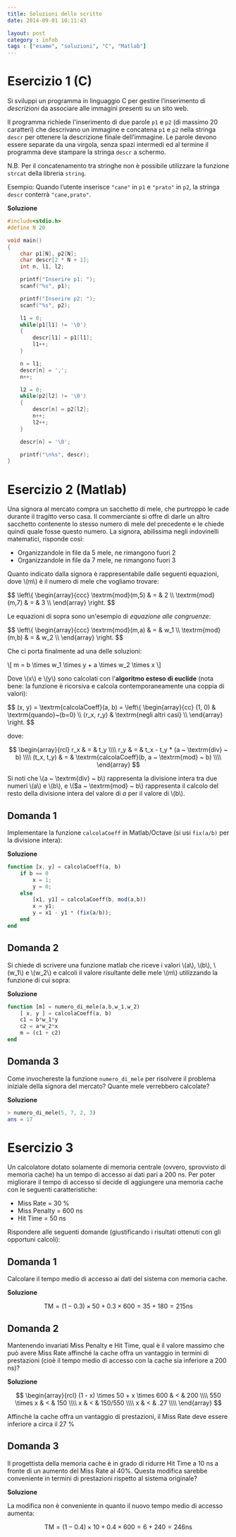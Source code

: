 ```yaml
---
title: Soluzioni dello scritto 
date: 2014-09-01 10:11:43

layout: post
category : infob 
tags : ["esame", "soluzioni", "C", "Matlab"] 
---
```


# Esercizio 1 (C)

Si sviluppi un programma in linguaggio C per gestire l’inserimento di _descrizioni_ da associare alle immagini presenti su un sito web. 

Il programma richiede l'inserimento di due parole `p1` e `p2` (di massimo 20 caratteri) che descrivano un immagine e concatena `p1` e `p2` nella stringa `descr` per ottenere la descrizione finale dell’immagine. Le parole devono essere separate da una virgola, senza spazi intermedi ed al termine il programma deve stampare la stringa `descr` a schermo.

N.B. Per il concatenamento tra stringhe non è possibile utilizzare la funzione `strcat` della libreria `string`.

Esempio: Quando l’utente inserisce `"cane"` in `p1` e `"prato"` in `p2`, la stringa `descr` conterrà `"cane,prato"`.

**Soluzione** 

```c
#include<stdio.h>
#define N 20

void main()
{
    char p1[N], p2[N];
    char descr[2 * N + 1];
    int n, l1, l2;

    printf("Inserire p1: ");
    scanf("%s", p1);

    printf("Inserire p2: ");
    scanf("%s", p2);

    l1 = 0;
    while(p1[l1] != '\0')
    {
        descr[l1] = p1[l1];
        l1++;
    }

    n = l1;
    descr[n] = ',';
    n++;

    l2 = 0;
    while(p2[l2] != '\0')
    {
        descr[n] = p2[l2];
        n++;
        l2++;
    }

    descr[n] = '\0';

    printf("\n%s", descr);
}
```

# Esercizio 2 (Matlab)

Una signora al mercato compra un sacchetto di mele, che purtroppo le cade durante il tragitto verso casa. Il commerciante si offre di darle un altro sacchetto contenente lo stesso numero di mele del precedente e le chiede quindi quale fosse questo numero. La signora, abilissima negli indovinelli matematici, risponde così:

* Organizzandole in file da 5 mele, ne rimangono fuori 2
* Organizzandole in file da 7 mele, ne rimangono fuori 3

Quanto indicato dalla signora è rappresentabile dalle seguenti equazioni, dove \\(m\\) è il numero di mele che vogliamo trovare:

$$
\left\\{
\begin{array}{ccc}
\textrm{mod}(m,5) & = & 2 \\\\
\textrm{mod}(m,7) & = & 3 \\\\
\end{array}
\right.
$$


Le equazioni di sopra sono un'esempio di _equazione alle congruenze_: 

$$
\left\\{
\begin{array}{ccc}
\textrm{mod}(m,a) & = & w_1 \\\\
\textrm{mod}(m,b) & = & w_2 \\\\
\end{array}
\right.
$$

Che ci porta finalmente ad una delle soluzioni: 

\\[ 
m = b \times w_1 \times y + a \times w_2 \times x
\\]


Dove \\(x\\) e \\(y\\) sono calcolati con l'**algoritmo esteso di euclide** (nota bene: la funzione è ricorsiva e calcola contemporaneamente una coppia di valori): 

$$
(x, y) = \textrm{calcolaCoeff}(a, b) = \left\\{
\begin{array}{cc}
(1, 0)     & \textrm{quando}~(b=0) \\\\
(r_x, r_y) & \textrm{negli altri casi} \\\\
\end{array}
\right. 
$$

dove:

$$
\begin{array}{rcl}
r_x        & =  & t_y \\\\
r_y        & =  & t_x - t_y * (a ~ \textrm{div} ~ b) \\\\
(t_x, t_y) & =  & \textrm{calcolaCoeff}(b, a ~ \textrm{mod} ~ b) \\\\
\end{array}
$$

Si noti che \\(a ~ \textrm{div} ~ b\\) rappresenta la divisione intera tra due numeri \\(a\\) e \\(b\\), e \\($a ~ \textrm{mod} ~ b\\) rappresenta il calcolo del resto della divisione intera del valore di $a$ per il valore di \\(b\\).

## Domanda 1

Implementare la funzione `calcolaCoeff` in Matlab/Octave (si usi `fix(a/b)` per la divisione intera):

**Soluzione** 

```octave
function [x, y] = calcolaCoeff(a, b)
    if b == 0
        x = 1;
        y = 0;
    else
        [x1, y1] = calcolaCoeff(b, mod(a,b))
        x = y1;
        y = x1 - y1 * (fix(a/b));
    end
end
```

## Domanda 2 

Si chiede di scrivere una funzione matlab che riceve i valori \\(a\\), \\(b\\), \\(w_1\\) e \\(w_2\\) e calcoli il valore risultante delle mele \\(m\\) utilizzando la funzione di cui sopra:

**Soluzione** 


```octave
function [m] = numero_di_mele(a,b,w_1,w_2)
    [ x, y ] = calcolaCoeff(a, b) 
    c1 = b*w_1*y
    c2 = a*w_2*x
    m = (c1 + c2) 
end
```

## Domanda 3
Come invochereste la funzione `numero_di_mele` per risolvere il problema iniziale della signora del mercato? Quante mele verrebbero calcolate?

**Soluzione** 

```octave
> numero_di_mele(5, 7, 2, 3) 
ans = 17
```

# Esercizio 3

Un calcolatore dotato solamente di memoria centrale (ovvero, sprovvisto di memoria cache) ha un tempo di accesso ai dati pari a 200 ns. Per poter migliorare il tempo di accesso si decide di aggiungere una memoria cache con le seguenti caratteristiche:

* Miss Rate = 30 % 
* Miss Penalty = 600 ns
* Hit Time = 50 ns

Rispondere alle seguenti domande (giustificando i risultati ottenuti con gli opportuni calcoli):

## Domanda 1
Calcolare il tempo medio di accesso ai dati del sistema con memoria cache. 

**Soluzione** 

$$
\textrm{TM} = (1 - 0.3) \times 50 + 0.3 \times 600 = 35 + 180 = 215 \textrm{ns}
$$

## Domanda 2
Mantenendo invariati Miss Penalty e Hit Time, qual è il valore massimo che può avere Miss Rate affinché la cache offra un vantaggio in termini di prestazioni (cioè il tempo medio di accesso con la cache sia inferiore a 200 ns)?

**Soluzione** 

$$
\begin{array}{rcl}
(1 - x) \times 50 + x \times 600 & < & 200 \\\\
550 \times x                & < & 150 \\\\
x                      & < & 150/550 \\\\
x                      & < & .27 \\\\
\end{array}
$$

Affinchè la cache offra un vantaggio di prestazioni, il Miss Rate deve essere inferiore a circa il 27 %


## Domanda 3
Il progettista della memoria cache è in grado di ridurre Hit Time a 10 ns a fronte di un aumento del Miss Rate al 40%. Questa modifica sarebbe conveniente in termini di prestazioni rispetto al sistema originale?

**Soluzione** 

La modifica non è conveniente in quanto il nuovo tempo medio di accesso aumenta:


$$
\textrm{TM} = (1 - 0.4) \times 10 + 0.4 \times 600 = 6 + 240 = 246 \textrm{ns}
$$

